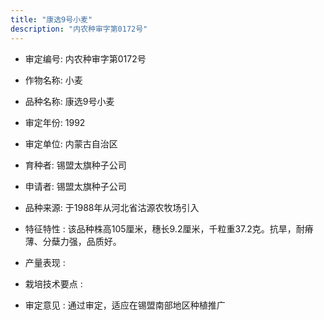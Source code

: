 ```yaml
---
title: "康选9号小麦"
description: "内农种审字第0172号"
---
```

* 审定编号:  内农种审字第0172号

*  作物名称:  小麦

*  品种名称:  康选9号小麦

*  审定年份:  1992

*  审定单位:  内蒙古自治区

* 育种者:  锡盟太旗种子公司

*  申请者:  锡盟太旗种子公司

*  品种来源:  于1988年从河北省沽源农牧场引入


*  特征特性 : 
该品种株高105厘米，穗长9.2厘米，千粒重37.2克。抗旱，耐瘠薄、分蘖力强，品质好。

 
*  产量表现 : 


*  栽培技术要点 : 


*  审定意见 : 
通过审定，适应在锡盟南部地区种植推广

